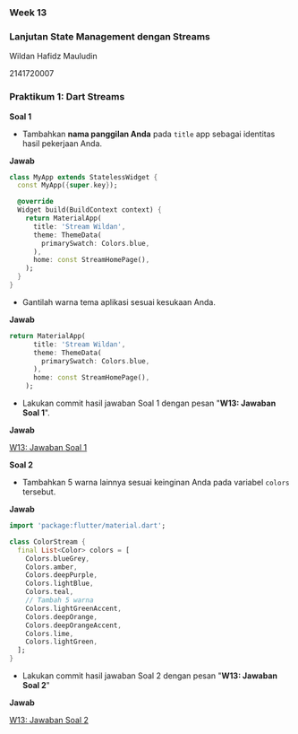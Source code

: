 ### Week 13

### Lanjutan State Management dengan Streams

Wildan Hafidz Mauludin

2141720007

### Praktikum 1: Dart Streams

**Soal 1**

- Tambahkan **nama panggilan Anda** pada `title` app sebagai identitas hasil pekerjaan Anda.

**Jawab**

```dart
class MyApp extends StatelessWidget {
  const MyApp({super.key});

  @override
  Widget build(BuildContext context) {
    return MaterialApp(
      title: 'Stream Wildan',
      theme: ThemeData(
        primarySwatch: Colors.blue,
      ),
      home: const StreamHomePage(),
    );
  }
}
```

- Gantilah warna tema aplikasi sesuai kesukaan Anda.

**Jawab**

```dart
return MaterialApp(
      title: 'Stream Wildan',
      theme: ThemeData(
        primarySwatch: Colors.blue,
      ),
      home: const StreamHomePage(),
    );
```

- Lakukan commit hasil jawaban Soal 1 dengan pesan "**W13: Jawaban Soal 1**".

**Jawab**

[W13: Jawaban Soal 1](https://github.com/nikoshaa/2141720007-mobile-2023/commit/d3d35324ee622a15d18b294f3a462a1210ad9400)

**Soal 2**

- Tambahkan 5 warna lainnya sesuai keinginan Anda pada variabel `colors` tersebut.

**Jawab**

```dart
import 'package:flutter/material.dart';

class ColorStream {
  final List<Color> colors = [
    Colors.blueGrey,
    Colors.amber,
    Colors.deepPurple,
    Colors.lightBlue,
    Colors.teal,
    // Tambah 5 warna
    Colors.lightGreenAccent,
    Colors.deepOrange,
    Colors.deepOrangeAccent,
    Colors.lime,
    Colors.lightGreen,
  ];
}
```

- Lakukan commit hasil jawaban Soal 2 dengan pesan "**W13: Jawaban Soal 2**"

**Jawab**

[W13: Jawaban Soal 2]()
